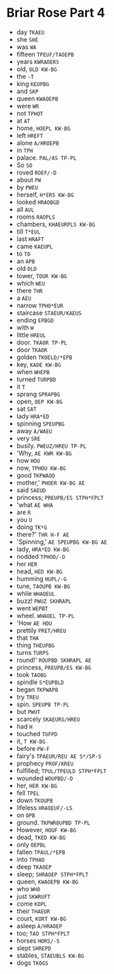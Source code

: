 # Briar Rose Part 4

* day `TKAEU`
* she `SHE`
* was `WA`
* fifteen `TPEUF/TAOEPB`
* years `KWRAOERS`
* old, `OLD KW-BG`
* the `-T`
* king `KEUPBG`
* and `SKP`
* queen `KWAOEPB`
* were `WR`
* not `TPHOT`
* at `AT`
* home, `HOEPL KW-BG`
* left `HREFT`
* alone `A/HROEPB`
* in `TPH`
* palace. `PAL/AS TP-PL`
* So `SO`
* roved `ROEF/-D`
* about `PW`
* by `PWEU`
* herself, `H*ERS KW-BG`
* looked `HRAOBGD`
* all `AUL`
* rooms `RAOPLS`
* chambers, `KHAEURPLS KW-BG`
* till `T*EUL`
* last `HRAFT`
* came `KAEUPL`
* to `TO`
* an `APB`
* old `OLD`
* tower, `TOUR KW-BG`
* which `WEU`
* there `THR`
* a `AEU`
* narrow `TPHO*EUR`
* staircase `STAEUR/KAEUS`
* ending `EPBGD`
* with `W`
* little `HREUL`
* door. `TKAOR TP-PL`
* door `TKAOR`
* golden `TKOELD/*EPB`
* key, `KAOE KW-BG`
* when `WHEPB`
* turned `TURPBD`
* it `T`
* sprang `SPRAPBG`
* open, `OEP KW-BG`
* sat `SAT`
* lady `HRA*ED`
* spinning `SPEUPBG`
* away `A/WAEU`
* very `SRE`
* busily. `PWEUZ/HREU TP-PL`
* 'Why, `AE KWR KW-BG`
* how `HOU`
* now, `TPHOU KW-BG`
* good `TKPWAOD`
* mother,' `PHOER KW-BG AE`
* said `SAEUD`
* princess; `PREUPB/ES STPH*FPLT`
* 'what `AE WHA`
* are `R`
* you `U`
* doing `TK*G`
* there?' `THR H-F AE`
* 'Spinning,' `AE SPEUPBG KW-BG AE`
* lady, `HRA*ED KW-BG`
* nodded `TPHOD/-D`
* her `HER`
* head, `HED KW-BG`
* humming `HUPL/-G`
* tune, `TAOUPB KW-BG`
* while `WHAOEUL`
* buzz! `PWUZ SKHRAPL`
* went `WEPBT`
* wheel. `WHAOEL TP-PL`
* 'How `AE HOU`
* prettily `PRET/HREU`
* that `THA`
* thing `THEUPBG`
* turns `TURPS`
* round!' `ROUPBD SKHRAPL AE`
* princess, `PREUPB/ES KW-BG`
* took `TAOBG`
* spindle `S*EUPBLD`
* began `TKPWAPB`
* try `TREU`
* spin. `SPEUPB TP-PL`
* but `PWUT`
* scarcely `SKAEURS/HREU`
* had `H`
* touched `TUFPD`
* it, `T KW-BG`
* before `PW-F`
* fairy's `TPAEUR/REU AE S*/SP-S`
* prophecy `PROF/KREU`
* fulfilled; `TPUL/TPEULD STPH*FPLT`
* wounded `WOUPBD/-D`
* her, `HER KW-BG`
* fell `TPEL`
* down `TKOUPB`
* lifeless `HRAOEUF/-LS`
* on `OPB`
* ground. `TKPWROUPBD TP-PL`
* However, `HOUF KW-BG`
* dead, `TKED KW-BG`
* only `OEPBL`
* fallen `TPAUL/*EPB`
* into `TPHAO`
* deep `TKAOEP`
* sleep; `SHRAOEP STPH*FPLT`
* queen, `KWAOEPB KW-BG`
* who `WHO`
* just `SKWRUFT`
* come `KOPL`
* their `THAEUR`
* court, `KORT KW-BG`
* asleep `A/HRAOEP`
* too; `TAO STPH*FPLT`
* horses `HORS/-S`
* slept `SHREPD`
* stables, `STAEUBLS KW-BG`
* dogs `TKOGS`
